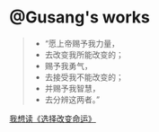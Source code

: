 <!-- _coverpage.md -->

# @Gusang's works

>* “愿上帝赐予我力量，
>* 去改变我所能改变的；
>* 赐予我勇气，
>* 去接受我不能改变的；
>* 并赐予我智慧，
>* 去分辨这两者。” 

[我想读《选择改变命运》](/README.md)
